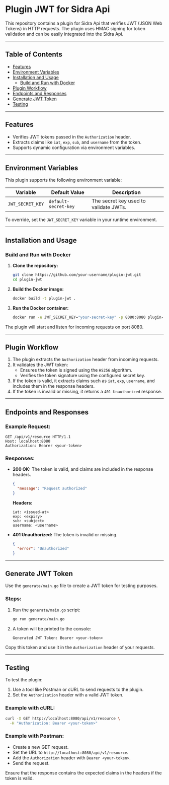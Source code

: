 # Plugin JWT for Sidra Api

This repository contains a plugin for Sidra Api that verifies JWT (JSON Web Tokens) in HTTP requests. The plugin uses HMAC signing for token validation and can be easily integrated into the Sidra Api.

---

## **Table of Contents**
- [Features](#features)
- [Environment Variables](#environment-variables)
- [Installation and Usage](#installation-and-usage)
  - [Build and Run with Docker](#build-and-run-with-docker)
- [Plugin Workflow](#plugin-workflow)
- [Endpoints and Responses](#endpoints-and-responses)
- [Generate JWT Token](#generate-jwt-token)
- [Testing](#testing)

---

## **Features**
- Verifies JWT tokens passed in the `Authorization` header.
- Extracts claims like `iat`, `exp`, `sub`, and `username` from the token.
- Supports dynamic configuration via environment variables.

---

## **Environment Variables**
This plugin supports the following environment variable:

| Variable         | Default Value        | Description                           |
|------------------|----------------------|---------------------------------------|
| `JWT_SECRET_KEY` | `default-secret-key` | The secret key used to validate JWTs. |

To override, set the `JWT_SECRET_KEY` variable in your runtime environment.

---

## **Installation and Usage**

### Build and Run with Docker

1. **Clone the repository:**
   ```bash
   git clone https://github.com/your-username/plugin-jwt.git
   cd plugin-jwt
   ```

2. **Build the Docker image:**
   ```bash
   docker build -t plugin-jwt .
   ```

3. **Run the Docker container:**
   ```bash
   docker run -e JWT_SECRET_KEY="your-secret-key" -p 8080:8080 plugin-jwt
   ```

The plugin will start and listen for incoming requests on port 8080.

---

## **Plugin Workflow**
1. The plugin extracts the `Authorization` header from incoming requests.
2. It validates the JWT token:
   - Ensures the token is signed using the `HS256` algorithm.
   - Verifies the token signature using the configured secret key.
3. If the token is valid, it extracts claims such as `iat`, `exp`, `username`, and includes them in the response headers.
4. If the token is invalid or missing, it returns a `401 Unauthorized` response.

---

## **Endpoints and Responses**
### Example Request:
```http
GET /api/v1/resource HTTP/1.1
Host: localhost:8080
Authorization: Bearer <your-token>
```

### Responses:
- **200 OK:**
  The token is valid, and claims are included in the response headers.
  ```json
  {
    "message": "Request authorized"
  }
  ```
  
  **Headers:**
  ```
  iat: <issued-at>
  exp: <expiry>
  sub: <subject>
  username: <username>
  ```

- **401 Unauthorized:**
  The token is invalid or missing.
  ```json
  {
    "error": "Unauthorized"
  }
  ```

---

## **Generate JWT Token**
Use the `generate/main.go` file to create a JWT token for testing purposes.

### Steps:
1. Run the `generate/main.go` script:
   ```bash
   go run generate/main.go
   ```

2. A token will be printed to the console:
   ```
   Generated JWT Token: Bearer <your-token>
   ```

Copy this token and use it in the `Authorization` header of your requests.

---

## **Testing**
To test the plugin:

1. Use a tool like Postman or cURL to send requests to the plugin.
2. Set the `Authorization` header with a valid JWT token.

### Example with cURL:
```bash
curl -X GET http://localhost:8080/api/v1/resource \
  -H "Authorization: Bearer <your-token>"
```

### Example with Postman:
- Create a new GET request.
- Set the URL to `http://localhost:8080/api/v1/resource`.
- Add the `Authorization` header with `Bearer <your-token>`.
- Send the request.

Ensure that the response contains the expected claims in the headers if the token is valid.
